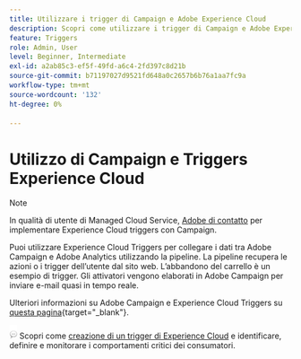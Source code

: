 ```yaml
---
title: Utilizzare i trigger di Campaign e Adobe Experience Cloud
description: Scopri come utilizzare i trigger di Campaign e Adobe Experience Cloud
feature: Triggers
role: Admin, User
level: Beginner, Intermediate
exl-id: a2ab85c3-ef5f-49fd-a6c4-2fd397c8d21b
source-git-commit: b71197027d9521fd648a0c2657b6b76a1aa7fc9a
workflow-type: tm+mt
source-wordcount: '132'
ht-degree: 0%

---
```


# Utilizzo di Campaign e Triggers Experience Cloud

>[!NOTE]
>
>In qualità di utente di Managed Cloud Service, [Adobe di contatto](../start/campaign-faq.md#support) per implementare Experience Cloud triggers con Campaign.

Puoi utilizzare Experience Cloud Triggers per collegare i dati tra Adobe Campaign e Adobe Analytics utilizzando la pipeline. La pipeline recupera le azioni o i trigger dell’utente dal sito web. L’abbandono del carrello è un esempio di trigger. Gli attivatori vengono elaborati in Adobe Campaign per inviare e-mail quasi in tempo reale.

Ulteriori informazioni su Adobe Campaign e Experience Cloud Triggers su [questa pagina](https://experienceleague.adobe.com/docs/campaign-classic/using/integrating-with-adobe-experience-cloud/experience-triggers/about-triggers.html){target="_blank"}.

![](../assets/do-not-localize/speech.png) Scopri come [creazione di un trigger di Experience Cloud](https://experienceleague.adobe.com/docs/experience-cloud/triggers/create.html) e identificare, definire e monitorare i comportamenti critici dei consumatori.

